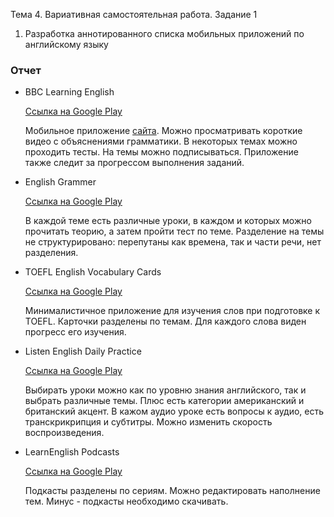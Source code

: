 Тема 4. Вариативная самостоятельная работа. Задание 1

1. Разработка аннотированного списка мобильных приложений по английскому языку

### Отчет

- BBC Learning English

  [Ссылка на Google Play](https://play.google.com/store/apps/details?id=uk.co.bbc.learningenglish)
  
  
  
  Мобильное приложение [сайта](http://www.bbc.co.uk/learningenglish). Можно просматривать короткие видео с объяснениями грамматики. В некоторых темах можно проходить тесты. На темы можно подписываться. Приложение также следит за прогрессом выполнения заданий.

- English Grammer

  [Ссылка на Google Play](https://play.google.com/store/apps/details?id=com.kimco.english.grammar.in.use.test.ultimate.englishgrammar)
  
  В каждой теме есть различные уроки, в каждом и которых можно прочитать теорию, а затем пройти тест по теме. Разделение на темы не структурировано: перепутаны как времена, так и части речи, нет разделения.

- TOEFL English Vocabulary Cards

  [Ссылка на Google Play](https://play.google.com/store/apps/details?id=com.magoosh.toefl.flashcards.vocabulary)
  
  Минималистичное приложение для изучения слов при подготовке к TOEFL. Карточки разделены по темам. Для каждого слова виден прогресс его изучения.

- Listen English Daily Practice

  [Ссылка на Google Play](https://play.google.com/store/apps/details?id=com.kimco.learn.english.listening)
  
  Выбирать уроки можно как по уровню знания английского, так и выбрать различные темы. Плюс есть категории американский и британский акцент. В кажом аудио уроке есть вопросы к аудио, есть транскрикрипция и субтитры. Можно изменить скорость воспроизведения.
  
- LearnEnglish Podcasts

  [Ссылка на Google Play](https://play.google.com/store/apps/details?id=hk.hkbc.epodcast)
  
  Подкасты разделены по сериям. Можно редактировать наполнение тем. Минус - подкасты необходимо скачивать. 
  
  
